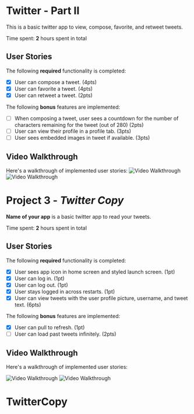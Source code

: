 # Twitter - Part II

This is a basic twitter app to view, compose, favorite, and retweet tweets.

Time spent: **2** hours spent in total

## User Stories

The following **required** functionality is completed:

- [x] User can compose a tweet. (4pts)
- [x] User can favorite a tweet. (4pts)
- [x] User can retweet a tweet. (2pts)

The following **bonus** features are implemented:

- [ ] When composing a tweet, user sees a countdown for the number of characters remaining for the tweet (out of 280) (2pts)
- [ ] User can view their profile in a profile tab. (3pts)
- [ ] User sees embedded images in tweet if available. (3pts)

## Video Walkthrough

Here's a walkthrough of implemented user stories:
<img src='https://im6.ezgif.com/tmp/ezgif-6-091310331bf8.gif' title='Like and retweets' width='' alt='Video Walkthrough' />
<img src='https://im6.ezgif.com/tmp/ezgif-6-091310331bf8.gif' title='Like and retweets' width='' alt='Video Walkthrough' />

# Project 3 - *Twitter Copy*

**Name of your app** is a basic twitter app to read your tweets.

Time spent: **2** hours spent in total

## User Stories

The following **required** functionality is completed:

- [X] User sees app icon in home screen and styled launch screen. (1pt)
- [X] User can log in. (1pt)
- [X] User can log out. (1pt)
- [X] User stays logged in across restarts. (1pt)
- [X] User can view tweets with the user profile picture, username, and tweet text. (6pts)

The following **bonus** features are implemented:

- [X] User can pull to refresh. (1pt)
- [ ] User can load past tweets infinitely. (2pts)

## Video Walkthrough

Here's a walkthrough of implemented user stories:

<img src='https://im.ezgif.com/tmp/ezgif-1-bf95b9e64c65.gif' title='Video Walkthrough' width='' alt='Video Walkthrough' />
<img src='https://im6.ezgif.com/tmp/ezgif-6-2de674b2cacf.gif' title='Video Walkthrough' width='' alt='Video Walkthrough' />


# TwitterCopy
